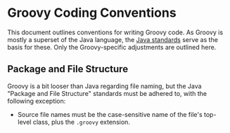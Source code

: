 # Groovy Coding Conventions

This document outlines conventions for writing Groovy code. As Groovy is mostly
a superset of the Java language, the [Java standards](Java.md) serve as the
basis for these. Only the Groovy-specific adjustments are outlined here.

## Package and File Structure

Groovy is a bit looser than Java regarding file naming, but the Java "Package
and File Structure" standards must be adhered to, with the following
exception:

- Source file names must be the case-sensitive name of the file's top-level
  class, plus the `.groovy` extension.

